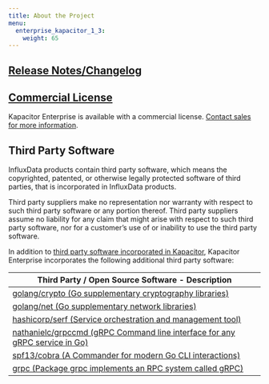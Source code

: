 ```yaml
---
title: About the Project
menu:
  enterprise_kapacitor_1_3:
    weight: 65
---
```


## [Release Notes/Changelog](/enterprise_kapacitor/v1.3/about-the-project/release-notes-changelog/)

## [Commercial License](https://www.influxdata.com/legal/slsa/)
Kapacitor Enterprise is available with a commercial license.  [Contact sales for more information](https://www.influxdata.com/contact-sales/).

## Third Party Software
InfluxData products contain third party software, which means the copyrighted, patented, or otherwise legally protected
software of third parties, that is incorporated in InfluxData products.

Third party suppliers make no representation nor warranty with respect to such third party software or any portion thereof.
Third party suppliers assume no liability for any claim that might arise with respect to such third party software, nor for a
customer’s use of or inability to use the third party software.

In addition to [third party software incorporated in Kapacitor](http://docs.influxdata.com/kapacitor/v1.4/about_the_project/#third_party), Kapacitor Enterprise incorporates the following additional third party software:

| Third Party / Open Source Software - Description |
| ---------------------------------------- |
| [golang/crypto (Go supplementary cryptography libraries)](https://github.com/golang/crypto/) |
| [golang/net (Go supplementary network libraries)](https://github.com/golang/net/) |
| [hashicorp/serf (Service orchestration and management tool)](https://github.com/hashicorp/serf) |
| [nathanielc/grpccmd (gRPC Command line interface for any gRPC service in Go)](https://github.com/nathanielc/grpccmd) |
| [spf13/cobra (A Commander for modern Go CLI interactions)](https://github.com/spf13/cobra) |
| [grpc (Package grpc implements an RPC system called gRPC)](https://google.golang.org/grpc) |
